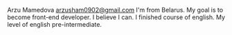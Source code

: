 Arzu Mamedova
arzusham0902@gmail.com
I'm from Belarus.
My goal is to become front-end developer. I believe I can. I finished course of english. My level of english pre-intermediate. 
